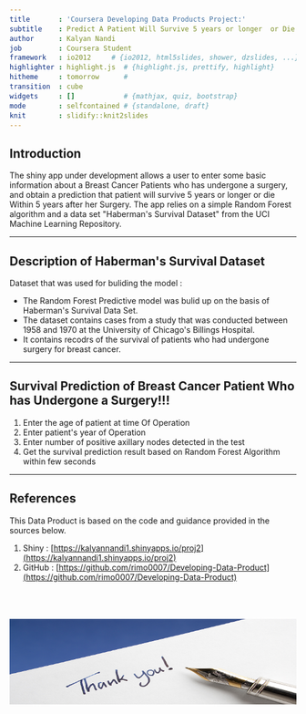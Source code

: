 ```yaml
---
title       : 'Coursera Developing Data Products Project:'
subtitle    : Predict A Patient Will Survive 5 years or longer  or Die Within 5 Years After A Surgery For Breast Cancer
author      : Kalyan Nandi
job         : Coursera Student
framework   : io2012     # {io2012, html5slides, shower, dzslides, ...}
highlighter : highlight.js  # {highlight.js, prettify, highlight}
hitheme     : tomorrow      # 
transition  : cube
widgets     : []            # {mathjax, quiz, bootstrap}
mode        : selfcontained # {standalone, draft}
knit        : slidify::knit2slides
--- 
```

<style>.title-slide {
  background-color: #8B0000;
}

</style> 

## Introduction


The shiny app under development allows a user to enter some basic information about a Breast Cancer Patients who has undergone a surgery, and obtain a prediction that patient will survive 5 years or longer  or die Within 5 years after her Surgery.  The app relies on a simple Random Forest algorithm and a data set "Haberman's Survival Dataset" from the UCI Machine Learning Repository. 

--- 

## Description of Haberman's Survival Dataset 

Dataset that was used for buliding the model :

* The Random Forest Predictive model was bulid up on the basis of Haberman's Survival Data Set.
* The dataset contains cases from a study that was conducted between 1958 and 1970 at the University of Chicago's Billings Hospital.
* It contains recodrs of the survival of patients who had undergone surgery for breast cancer.

---
## Survival Prediction of Breast Cancer Patient Who has Undergone a Surgery!!!

1. Enter the age of patient at time Of Operation
2. Enter patient's year of Operation
3. Enter number of positive axillary nodes detected in the test
4. Get the survival prediction result based on Random Forest Algorithm within few seconds

---
## References

This Data Product is based on the code and guidance provided in the sources below.

1. Shiny : [https://kalyannandi1.shinyapps.io/proj2](https://kalyannandi1.shinyapps.io/proj2)
2. GitHub : [https://github.com/rimo0007/Developing-Data-Product](https://github.com/rimo0007/Developing-Data-Product)

<footer class = 'logo'>
<br><br><br>
 <img src = './assets/img/thankyou.png' height=150, width=950, align='centere'></img>
</footer>


